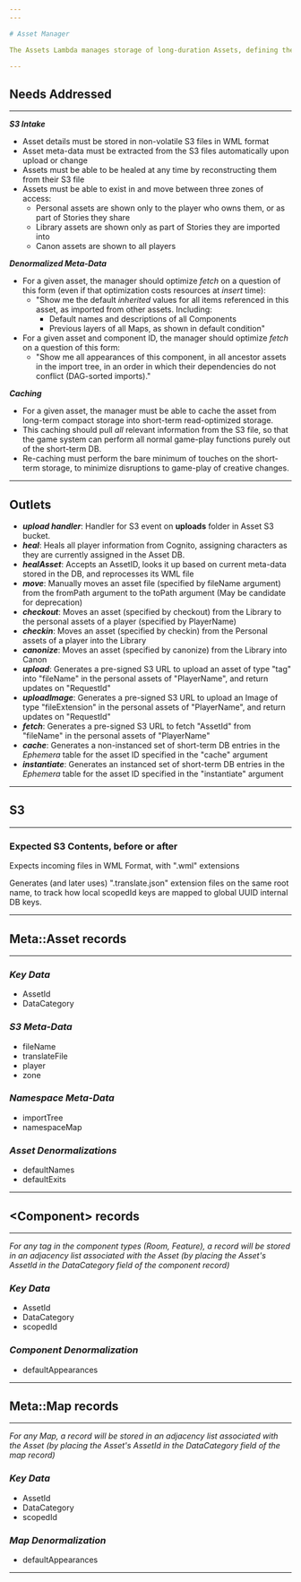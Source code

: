 ```yaml
---
---

# Asset Manager

The Assets Lambda manages storage of long-duration Assets, defining the structure of the game world.

---
```


## Needs Addressed

---

***S3 Intake***
- Asset details must be stored in non-volatile S3 files in WML format
- Asset meta-data must be extracted from the S3 files automatically upon upload or change
- Assets must be able to be healed at any time by reconstructing them from their S3 file
- Assets must be able to exist in and move between three zones of access:
    - Personal assets are shown only to the player who owns them, or as part of Stories they share
    - Library assets are shown only as part of Stories they are imported into
    - Canon assets are shown to all players

***Denormalized Meta-Data***
- For a given asset, the manager should optimize *fetch* on a question of this form (even if that
optimization costs resources at *insert* time):
    - "Show me the default *inherited* values for all items referenced in this asset, as imported
    from other assets.  Including:
        - Default names and descriptions of all Components
        - Previous layers of all Maps, as shown in default condition"
- For a given asset and component ID, the manager should optimize *fetch* on a question of
this form:
    - "Show me all appearances of this component, in all ancestor assets in the import tree,
    in an order in which their dependencies do not conflict (DAG-sorted imports)."

***Caching***
- For a given asset, the manager must be able to cache the asset from long-term compact storage
into short-term read-optimized storage.
- This caching should pull *all* relevant information from the S3 file, so that the game system
can perform all normal game-play functions purely out of the short-term DB.
- Re-caching must perform the bare minimum of touches on the short-term storage, to minimize
disruptions to game-play of creative changes.

---

## Outlets

- ***upload handler***: Handler for S3 event on **uploads** folder in Asset S3 bucket.
- ***heal***: Heals all player information from Cognito, assigning characters as they are currently
assigned in the Asset DB.
- ***healAsset***: Accepts an AssetID, looks it up based on current meta-data stored in the DB,
and reprocesses its WML file
- ***move***: Manually moves an asset file (specified by fileName argument) from the fromPath argument
to the toPath argument (May be candidate for deprecation)
- ***checkout***: Moves an asset (specified by checkout) from the Library to the personal assets
of a player (specified by PlayerName)
- ***checkin***: Moves an asset (specified by checkin) from the Personal assets of a player into
the Library
- ***canonize***: Moves an asset (specified by canonize) from the Library into Canon
- ***upload***: Generates a pre-signed S3 URL to upload an asset of type "tag" into "fileName" in
the personal assets of "PlayerName", and return updates on "RequestId"
- ***uploadImage***: Generates a pre-signed S3 URL to upload an Image of type "fileExtension" in
the personal assets of "PlayerName", and return updates on "RequestId"
- ***fetch***: Generates a pre-signed S3 URL to fetch "AssetId" from "fileName" in the personal
assets of "PlayerName"
- ***cache***: Generates a non-instanced set of short-term DB entries in the *Ephemera* table for the
asset ID specified in the "cache" argument
- ***instantiate***: Generates an instanced set of short-term DB entries in the *Ephemera* table for
the asset ID specified in the "instantiate" argument

---

## S3

---

### Expected S3 Contents, before or after

Expects incoming files in WML Format, with ".wml" extensions

Generates (and later uses) ".translate.json" extension files on the same root name, to track how
local scopedId keys are mapped to global UUID internal DB keys.

---

## Meta::Asset records

---

### *Key Data*

- AssetId
- DataCategory

### *S3 Meta-Data*

- fileName
- translateFile
- player
- zone

### *Namespace Meta-Data*

- importTree
- namespaceMap

### *Asset Denormalizations*

- defaultNames
- defaultExits

---

## <Component\> records

---

*For any tag in the component types (Room, Feature), a record will be stored in an adjacency list associated with*
*the Asset (by placing the Asset's AssetId in the DataCategory field of the component record)*

### *Key Data*

- AssetId
- DataCategory
- scopedId

### *Component Denormalization*

- defaultAppearances

---

## Meta::Map records

---

*For any Map, a record will be stored in an adjacency list associated with the Asset (by placing the Asset's*
*AssetId in the DataCategory field of the map record)*

### *Key Data*

- AssetId
- DataCategory
- scopedId

### *Map Denormalization*

- defaultAppearances

---
